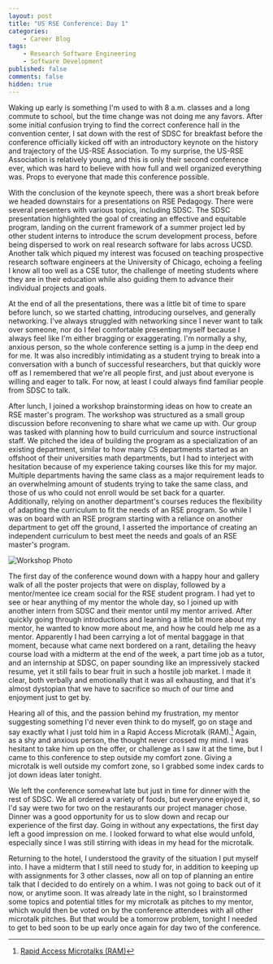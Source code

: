 ```yaml
---
layout: post
title: "US RSE Conference: Day 1"
categories:
    - Career Blog
tags:
    - Research Software Engineering
    - Software Development
published: false
comments: false
hidden: true
---
```


Waking up early is something I'm used to with 8 a.m. classes and a long commute to school, but the time change was not doing me any favors. After some initial confusion trying to find the correct conference hall in the convention center, I sat down with the rest of SDSC for breakfast before the conference officially kicked off with an introductory keynote on the history and trajectory of the US-RSE Association. To my surprise, the US-RSE Association is relatively young, and this is only their second conference ever, which was hard to believe with how full and well organized everything was. Props to everyone that made this conference possible. <!--more-->

With the conclusion of the keynote speech, there was a short break before we headed downstairs for a presentations on RSE Pedagogy. There were several presenters with various topics, including SDSC. The SDSC presentation highlighted the goal of creating an effective and equitable program, landing on the current framework of a summer project led by other student interns to introduce the scrum development process, before being dispersed to work on real research software for labs across UCSD. Another talk which piqued my interest was focused on teaching prospective research software engineers at the University of Chicago, echoing a feeling I know all too well as a CSE tutor, the challenge of meeting students where they are in their education while also guiding them to advance their individual projects and goals.

At the end of all the presentations, there was a little bit of time to spare before lunch, so we started chatting, introducing ourselves, and generally networking. I've always struggled with networking since I never want to talk over someone, nor do I feel comfortable presenting myself because I always feel like I'm either bragging or exaggerating. I'm normally a shy, anxious person, so the whole conference setting is a jump in the deep end for me. It was also incredibly intimidating as a student trying to break into a conversation with a bunch of successful researchers, but that quickly wore off as I remembered that we're all people first, and just about everyone is willing and eager to talk. For now, at least I could always find familiar people from SDSC to talk.

After lunch, I joined a workshop brainstorming ideas on how to create an RSE master's program. The workshop was structured as a small group discussion before reconvening to share what we came up with. Our group was tasked with planning how to build curriculum and source instructional staff. We pitched the idea of building the program as a specialization of an existing department, similar to how many CS departments started as an offshoot of their universities math departments, but I had to interject with hesitation because of my experience taking courses like this for my major. Multiple departments having the same class as a major requirement leads to an overwhelming amount of students trying to take the same class, and those of us who could not enroll would be set back for a quarter. Additionally, relying on another department's courses reduces the flexibility of adapting the curriculum to fit the needs of an RSE program. So while I was on board with an RSE program starting with a reliance on another department to get off the ground, I asserted the importance of creating an independent curriculum to best meet the needs and goals of an RSE master's program.

![Workshop Photo]({{site.baseurl}}/assets/images/RSE_241015.jpg)

The first day of the conference wound down with a happy hour and gallery walk of all the poster projects that were on display, followed by a mentor/mentee ice cream social for the RSE student program. I had yet to see or hear anything of my mentor the whole day, so I joined up with another intern from SDSC and their mentor until my mentor arrived. After quickly going through introductions and learning a little bit more about my mentor, he wanted to know more about me, and how he could help me as a mentor. Apparently I had been carrying a lot of mental baggage in that moment, because what came next bordered on a rant, detailing the heavy course load with a midterm at the end of the week, a part time job as a tutor, and an internship at SDSC, on paper sounding like an impressively stacked resume, yet it still fails to bear fruit in such a hostile job market. I made it clear, both verbally and emotionally that it was all exhausting, and that it's almost dystopian that we have to sacrifice so much of our time and enjoyment just to get by. 

Hearing all of this, and the passion behind my frustration, my mentor suggesting something I'd never even think to do myself, go on stage and say exactly what I just told him in a Rapid Access Microtalk (RAM).[^1] Again, as a shy and anxious person, the thought never crossed my mind. I was hesitant to take him up on the offer, or challenge as I saw it at the time, but I came to this conference to step outside my comfort zone. Giving a microtalk is well outside my comfort zone, so I grabbed some index cards to jot down ideas later tonight.

We left the conference somewhat late but just in time for dinner with the rest of SDSC. We all ordered a variety of foods, but everyone enjoyed it, so I'd say were two for two on the restaurants our project manager chose. Dinner was a good opportunity for us to slow down and recap our experience of the first day. Going in without any expectations, the first day left a good impression on me. I looked forward to what else would unfold, especially since I was still stirring with ideas in my head for the microtalk.

Returning to the hotel, I understood the gravity of the situation I put myself into. I have a midterm that I still need to study for, in addition to keeping up with assignments for 3 other classes, now all on top of planning an entire talk that I decided to do entirely on a whim. I was not going to back out of it now, or anytime soon. It was already late in the night, so I brainstormed some topics and potential titles for my microtalk as pitches to my mentor, which would then be voted on by the conference attendees with all other microtalk pitches. But that would be a tomorrow problem, tonight I needed to get to bed soon to be up early once again for day two of the conference.

[^1]: [Rapid Access Microtalks (RAM)](https://us-rse.org/usrse24/program/ram/)